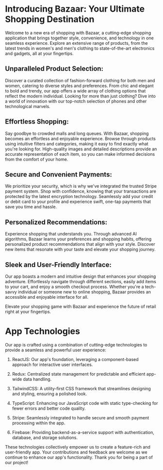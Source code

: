 # Introducing Bazaar: Your Ultimate Shopping Destination

Welcome to a new era of shopping with Bazaar, a cutting-edge shopping application that brings together style, convenience, and technology in one seamless experience. Explore an extensive range of products, from the latest trends in women's and men's clothing to state-of-the-art electronics and gadgets, all at your fingertips.

## Unparalleled Product Selection:

Discover a curated collection of fashion-forward clothing for both men and women, catering to diverse styles and preferences. From chic and elegant to bold and trendy, our app offers a wide array of clothing options that reflect the modern individual. Looking for more than just clothing? Dive into a world of innovation with our top-notch selection of phones and other technological marvels.

## Effortless Shopping:

Say goodbye to crowded malls and long queues. With Bazaar, shopping becomes an effortless and enjoyable experience. Browse through products using intuitive filters and categories, making it easy to find exactly what you're looking for. High-quality images and detailed descriptions provide an accurate representation of each item, so you can make informed decisions from the comfort of your home.

## Secure and Convenient Payments:

We prioritize your security, which is why we've integrated the trusted Stripe payment system. Shop with confidence, knowing that your transactions are protected by the latest encryption technology. Seamlessly add your credit or debit card to your profile and experience swift, one-tap payments that save you time and hassle.

## Personalized Recommendations:

Experience shopping that understands you. Through advanced AI algorithms, Bazaar learns your preferences and shopping habits, offering personalized product recommendations that align with your style. Discover new items that resonate with your taste and elevate your shopping journey.

## Sleek and User-Friendly Interface:

Our app boasts a modern and intuitive design that enhances your shopping adventure. Effortlessly navigate through different sections, easily add items to your cart, and enjoy a smooth checkout process. Whether you're a tech-savvy individual or someone new to online shopping, Bazaar provides an accessible and enjoyable interface for all.

Elevate your shopping game with Bazaar and experience the future of retail right at your fingertips.

# App Technologies

Our app is crafted using a combination of cutting-edge technologies to provide a seamless and powerful user experience:

1. ReactJS: Our app's foundation, leveraging a component-based approach for interactive user interfaces.

2. Redux: Centralized state management for predictable and efficient app-wide data handling.

3. TailwindCSS: A utility-first CSS framework that streamlines designing and styling, ensuring a polished look.

4. TypeScript: Enhancing our JavaScript code with static type-checking for fewer errors and better code quality.

5. Stripe: Seamlessly integrated to handle secure and smooth payment processing within the app.

6. Firebase: Providing backend-as-a-service support with authentication, database, and storage solutions.

These technologies collectively empower us to create a feature-rich and user-friendly app. Your contributions and feedback are welcome as we continue to enhance our app's functionality. Thank you for being a part of our project!
